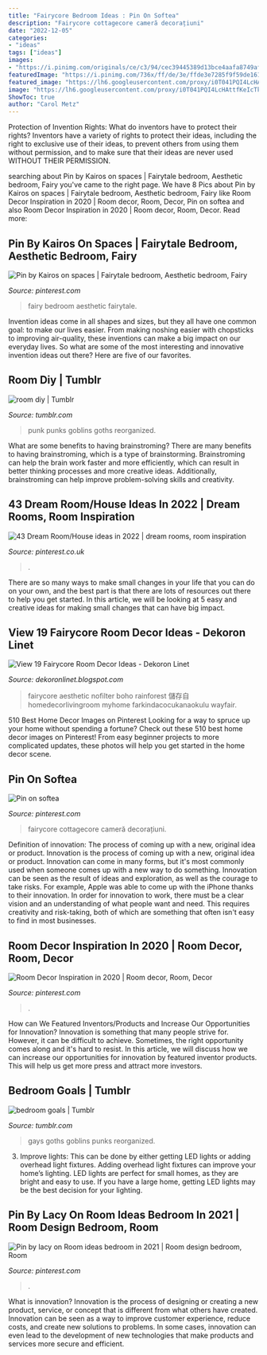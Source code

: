 ```yaml
---
title: "Fairycore Bedroom Ideas : Pin On Softea"
description: "Fairycore cottagecore cameră decorațiuni"
date: "2022-12-05"
categories:
- "ideas"
tags: ["ideas"]
images:
- "https://i.pinimg.com/originals/ce/c3/94/cec39445389d13bce4aafa8749af03b3.jpg"
featuredImage: "https://i.pinimg.com/736x/ff/de/3e/ffde3e7285f9f59de1612d2e50ced83b.jpg"
featured_image: "https://lh6.googleusercontent.com/proxy/i0T041PQI4LcHAttfKeIcTkDa7ho_noYw9XAqIE_s_Tn9VHs5PdN-WWl9sRYX-L6h8i3osTv4QIyzO2K8MkiVfaw3fQAujFlv82PqmwrrWrrDi9cjHqT3G31eJqM0hO_YTeHQb_8GfqMxQ=w1200-h630-p-k-no-nu"
image: "https://lh6.googleusercontent.com/proxy/i0T041PQI4LcHAttfKeIcTkDa7ho_noYw9XAqIE_s_Tn9VHs5PdN-WWl9sRYX-L6h8i3osTv4QIyzO2K8MkiVfaw3fQAujFlv82PqmwrrWrrDi9cjHqT3G31eJqM0hO_YTeHQb_8GfqMxQ=w1200-h630-p-k-no-nu"
ShowToc: true
author: "Carol Metz"
---
```



Protection of Invention Rights: What do inventors have to protect their rights?
Inventors have a variety of rights to protect their ideas, including the right to exclusive use of their ideas, to prevent others from using them without permission, and to make sure that their ideas are never used WITHOUT THEIR PERMISSION.

	

		
searching about Pin by Kairos on spaces | Fairytale bedroom, Aesthetic bedroom, Fairy you've came to the right page. We have 8 Pics about Pin by Kairos on spaces | Fairytale bedroom, Aesthetic bedroom, Fairy like Room Decor Inspiration in 2020 | Room decor, Room, Decor, Pin on softea and also Room Decor Inspiration in 2020 | Room decor, Room, Decor. Read more:
		
    
## Pin By Kairos On Spaces | Fairytale Bedroom, Aesthetic Bedroom, Fairy

<img loading=lazy src="https://i.pinimg.com/736x/b8/b8/9c/b8b89c91e52e377dd20dfd8fd7a3ea7c.jpg" onerror="this.onerror=null;this.src='https://tse4.mm.bing.net/th?id=OIP.w1vHwyv5NYhI9EAap5u6ZgHaF4&amp;pid=15.1';" alt="Pin by Kairos on spaces | Fairytale bedroom, Aesthetic bedroom, Fairy">

_Source: pinterest.com_

>fairy bedroom aesthetic fairytale. 

	

Invention ideas come in all shapes and sizes, but they all have one common goal: to make our lives easier. From making noshing easier with chopsticks to improving air-quality, these inventions can make a big impact on our everyday lives. So what are some of the most interesting and innovative invention ideas out there? Here are five of our favorites.

    
## Room Diy | Tumblr

<img loading=lazy src="https://66.media.tumblr.com/c876a65f93ae057a6c67886763d63066/b35bd5ac72de5a6d-85/s2048x3072/3424b2883df11ff632e9a9f0ddfbbc341b3e97fa.jpg" onerror="this.onerror=null;this.src='https://tse2.mm.bing.net/th?id=OIP.syp6lVXCJfd-DfpHgN9u1QHaFj&amp;pid=15.1';" alt="room diy | Tumblr">

_Source: tumblr.com_

>punk punks goblins goths reorganized. 

	

What are some benefits to having brainstroming?
There are many benefits to having brainstroming, which is a type of brainstorming. Brainstroming can help the brain work faster and more efficiently, which can result in better thinking processes and more creative ideas. Additionally, brainstroming can help improve problem-solving skills and creativity.

    
## 43 Dream Room/House Ideas In 2022 | Dream Rooms, Room Inspiration

<img loading=lazy src="https://i.pinimg.com/236x/53/59/9c/53599ce7992fad6b63861e1efd07013c.jpg" onerror="this.onerror=null;this.src='https://tse3.mm.bing.net/th?id=OIP.qL2trDyqyYdGMdk16IkIQgDsE6&amp;pid=15.1';" alt="43 Dream Room/House ideas in 2022 | dream rooms, room inspiration">

_Source: pinterest.co.uk_

>. 

	

There are so many ways to make small changes in your life that you can do on your own, and the best part is that there are lots of resources out there to help you get started. In this article, we will be looking at 5 easy and creative ideas for making small changes that can have big impact.

    
## View 19 Fairycore Room Decor Ideas - Dekoron Linet

<img loading=lazy src="https://lh6.googleusercontent.com/proxy/i0T041PQI4LcHAttfKeIcTkDa7ho_noYw9XAqIE_s_Tn9VHs5PdN-WWl9sRYX-L6h8i3osTv4QIyzO2K8MkiVfaw3fQAujFlv82PqmwrrWrrDi9cjHqT3G31eJqM0hO_YTeHQb_8GfqMxQ=w1200-h630-p-k-no-nu" onerror="this.onerror=null;this.src='https://tse3.mm.bing.net/th?id=OIP.8PXuMoymOEqhvZeiIhZbpgHaGW&amp;pid=15.1';" alt="View 19 Fairycore Room Decor Ideas - Dekoron Linet">

_Source: dekoronlinet.blogspot.com_

>fairycore aesthetic nofilter boho rainforest 儲存自 homedecorlivingroom myhome farkindacocukanaokulu wayfair. 

	

510 Best Home Decor Images on Pinterest
Looking for a way to spruce up your home without spending a fortune? Check out these 510 best home decor images on Pinterest! From easy beginner projects to more complicated updates, these photos will help you get started in the home decor scene.

    
## Pin On Softea

<img loading=lazy src="https://i.pinimg.com/originals/ce/c3/94/cec39445389d13bce4aafa8749af03b3.jpg" onerror="this.onerror=null;this.src='https://tse1.mm.bing.net/th?id=OIP.6vxTVF23duWqK8LcVJlWvAHaN0&amp;pid=15.1';" alt="Pin on softea">

_Source: pinterest.com_

>fairycore cottagecore cameră decorațiuni. 

	

Definition of innovation: The process of coming up with a new, original idea or product.
Innovation is the process of coming up with a new, original idea or product. Innovation can come in many forms, but it's most commonly used when someone comes up with a new way to do something. Innovation can be seen as the result of ideas and exploration, as well as the courage to take risks. For example, Apple was able to come up with the iPhone thanks to their innovation. In order for innovation to work, there must be a clear vision and an understanding of what people want and need. This requires creativity and risk-taking, both of which are something that often isn't easy to find in most businesses.

    
## Room Decor Inspiration In 2020 | Room Decor, Room, Decor

<img loading=lazy src="https://i.pinimg.com/736x/b1/c0/89/b1c089b77e01945dd1fd367897f10a1c.jpg" onerror="this.onerror=null;this.src='https://tse4.mm.bing.net/th?id=OIP.mTNxIB27fletQCCMg5z3swHaJ3&amp;pid=15.1';" alt="Room Decor Inspiration in 2020 | Room decor, Room, Decor">

_Source: pinterest.com_

>. 

	

How can We Featured Inventors/Products and Increase Our Opportunities for Innovation?
Innovation is something that many people strive for. However, it can be difficult to achieve. Sometimes, the right opportunity comes along and it's hard to resist. In this article, we will discuss how we can increase our opportunities for innovation by featured inventor products. This will help us get more press and attract more investors.

    
## Bedroom Goals | Tumblr

<img loading=lazy src="https://66.media.tumblr.com/cea4efe5bed7b423aa04551d3f274dd0/b35bd5ac72de5a6d-e4/s2048x3072/def29f066605005808bc92e1705d83a9da6174b4.jpg" onerror="this.onerror=null;this.src='https://tse1.mm.bing.net/th?id=OIP.xIo4eFS4FXn9bO4ps6T08gHaFj&amp;pid=15.1';" alt="bedroom goals | Tumblr">

_Source: tumblr.com_

>gays goths goblins punks reorganized. 

	

3. Improve lights: This can be done by either getting LED lights or adding overhead light fixtures.
Adding overhead light fixtures can improve your home’s lighting. LED lights are perfect for small homes, as they are bright and easy to use. If you have a large home, getting LED lights may be the best decision for your lighting.

    
## Pin By Lacy On Room Ideas Bedroom In 2021 | Room Design Bedroom, Room

<img loading=lazy src="https://i.pinimg.com/736x/ff/de/3e/ffde3e7285f9f59de1612d2e50ced83b.jpg" onerror="this.onerror=null;this.src='https://tse1.mm.bing.net/th?id=OIP.4J8DB6ez7blUT19bFoQYdgHaJ3&amp;pid=15.1';" alt="Pin by lacy on Room ideas bedroom in 2021 | Room design bedroom, Room">

_Source: pinterest.com_

>. 

	

What is innovation?
Innovation is the process of designing or creating a new product, service, or concept that is different from what others have created. Innovation can be seen as a way to improve customer experience, reduce costs, and create new solutions to problems. In some cases, innovation can even lead to the development of new technologies that make products and services more secure and efficient.

